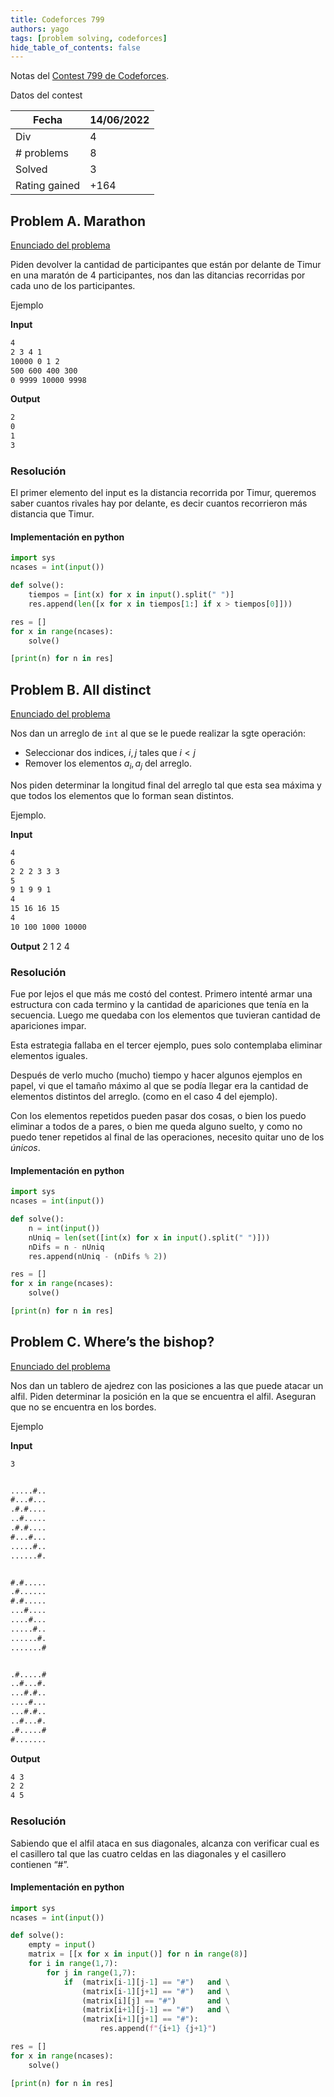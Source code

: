 ```yaml
---
title: Codeforces 799
authors: yago
tags: [problem solving, codeforces]
hide_table_of_contents: false
---
```


Notas del [Contest 799 de Codeforces](https://codeforces.com/contest/1692).

<!-- truncate -->

Datos del contest

| Fecha         | 14/06/2022 |
| ------------- | ---------- |
| Div           | 4          |
| # problems    | 8          |
| Solved        | 3          |
| Rating gained | +164       |

## Problem A. Marathon

[Enunciado del problema](https://codeforces.com/contest/1692/problem/A)

Piden devolver la cantidad de participantes que están por delante de Timur en una maratón de 4 participantes, nos dan las ditancias recorridas por cada uno de los participantes.

Ejemplo

**Input**

```txt
4
2 3 4 1
10000 0 1 2
500 600 400 300
0 9999 10000 9998
```

**Output**

```txt
2
0
1
3
```

### Resolución

El primer elemento del input es la distancia recorrida por Timur, queremos saber cuantos rivales hay por delante, es decir cuantos recorrieron más distancia que Timur.

#### Implementación en python

```python
import sys
ncases = int(input())

def solve():
    tiempos = [int(x) for x in input().split(" ")]
    res.append(len([x for x in tiempos[1:] if x > tiempos[0]]))

res = []
for x in range(ncases):
    solve()

[print(n) for n in res]
```

## Problem B. All distinct

[Enunciado del problema](https://codeforces.com/contest/1692/problem/B)

Nos dan un arreglo de `int` al que se le puede realizar la sgte operación:

- Seleccionar dos indices, $i, j$ tales que $i <j$
- Remover los elementos $a_i, a_j$ del arreglo.

Nos piden determinar la longitud final del arreglo tal que esta sea máxima y que todos los elementos que lo forman sean distintos.

Ejemplo.

**Input**

```txt
4
6
2 2 2 3 3 3
5
9 1 9 9 1
4
15 16 16 15
4
10 100 1000 10000
```

**Output**
2
1
2
4

### Resolución

Fue por lejos el que más me costó del contest. Primero intenté armar una estructura con cada termino y la cantidad de apariciones que tenía en la secuencia. Luego me quedaba con los elementos que tuvieran cantidad de apariciones impar.

Esta estrategia fallaba en el tercer ejemplo, pues solo contemplaba eliminar elementos iguales.

Después de verlo mucho (mucho) tiempo y hacer algunos ejemplos en papel, vi que el tamaño máximo al que se podía llegar era la cantidad de elementos distintos del arreglo. (como en el caso 4 del ejemplo).

Con los elementos repetidos pueden pasar dos cosas, o bien los puedo eliminar a todos de a pares, o bien me queda alguno suelto, y como no puedo tener repetidos al final de las operaciones, necesito quitar uno de los _únicos_.

#### Implementación en python

```python
import sys
ncases = int(input())

def solve():
    n = int(input())
    nUniq = len(set([int(x) for x in input().split(" ")]))
    nDifs = n - nUniq
    res.append(nUniq - (nDifs % 2))

res = []
for x in range(ncases):
    solve()

[print(n) for n in res]
```

## Problem C. Where’s the bishop?

[Enunciado del problema](https://codeforces.com/contest/1692/problem/C)

Nos dan un tablero de ajedrez con las posiciones a las que puede atacar un alfil. Piden determinar la posición en la que se encuentra el alfil. Aseguran que no se encuentra en los bordes.

Ejemplo

**Input**

```txt
3


.....#..
#...#...
.#.#....
..#.....
.#.#....
#...#...
.....#..
......#.


#.#.....
.#......
#.#.....
...#....
....#...
.....#..
......#.
.......#


.#.....#
..#...#.
...#.#..
....#...
...#.#..
..#...#.
.#.....#
#.......
```

**Output**

```txt
4 3
2 2
4 5
```

### Resolución

Sabiendo que el alfil ataca en sus diagonales, alcanza con verificar cual es el casillero tal que las cuatro celdas en las diagonales y el casillero contienen “#”.

#### Implementación en python

```python
import sys
ncases = int(input())

def solve():
    empty = input()
    matrix = [[x for x in input()] for n in range(8)]
    for i in range(1,7):
        for j in range(1,7):
            if  (matrix[i-1][j-1] == "#")   and \
                (matrix[i-1][j+1] == "#")   and \
                (matrix[i][j] == "#")       and \
                (matrix[i+1][j-1] == "#")   and \
                (matrix[i+1][j+1] == "#"):
	                res.append(f"{i+1} {j+1}")

res = []
for x in range(ncases):
    solve()

[print(n) for n in res]
```
